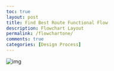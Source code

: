 ```yaml
---
toc: true
layout: post
title: Find Best Route Functional Flow
description: Flowchart Layout
permalink: /flowchartone/
comments: true
categories: [Design Process]
---
```


<img src="{{site.baseurl}}/images/Screenshot 2025-06-03 at 8.27.12 PM.png" alt="img">